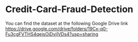 # Credit-Card-Fraud-Detection
You can find the dataset at the following Google Drive link
https://drive.google.com/drive/folders/19Cx-q0-Fu3cgFVTHS4qejsOiDvjIVDs4?usp=sharing
